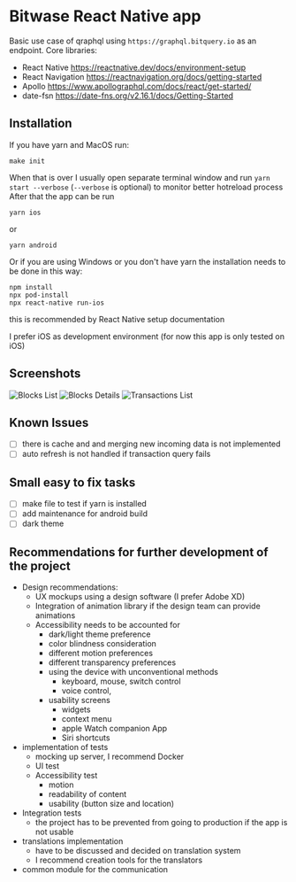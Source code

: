 # Bitwase React Native app 
Basic use case of qraphql using `https://graphql.bitquery.io` as an endpoint.
Core libraries:
- React Native https://reactnative.dev/docs/environment-setup
- React Navigation https://reactnavigation.org/docs/getting-started
- Apollo https://www.apollographql.com/docs/react/get-started/
- date-fsn https://date-fns.org/v2.16.1/docs/Getting-Started

## Installation
If you have yarn and MacOS run:
```
make init
```
When that is over I usually open separate terminal window and run `yarn start --verbose` (`--verbose` is optional) to monitor better hotreload process
After that the app can be run 
```
yarn ios
```
or
```
yarn android
```
Or if you are using Windows or you don't have yarn the installation needs to be done in this way:
```
npm install
npx pod-install
npx react-native run-ios
```
this is recommended by React Native setup documentation

I prefer iOS as development environment (for now this app is only tested on iOS)

## Screenshots
![Blocks List](./preview/screen1.png)
![Blocks Details](./preview/screen2.png)
![Transactions List](./preview/screen3.png)

## Known Issues
- [ ] there is cache and and merging new incoming data is not implemented
- [ ] auto refresh is not handled if transaction query fails

## Small easy to fix tasks
- [ ] make file to test if yarn is installed
- [ ] add maintenance for android build
- [ ] dark theme

## Recommendations for further development of the project
- Design recommendations:
    - UX mockups using a design software (I prefer Adobe XD)
    - Integration of animation library if the design team can provide animations
    - Accessibility needs to be accounted for
        - dark/light theme preference
        - color blindness consideration
        - different motion preferences
        - different transparency preferences
        - using the device with unconventional methods
            - keyboard, mouse, switch control
            - voice control, 
        - usability screens
            - widgets
            - context menu
            - apple Watch companion App
            - Siri shortcuts
- implementation of tests
    - mocking up server, I recommend Docker
    - UI test
    - Accessibility test
        - motion
        - readability of content
        - usability (button size and location)
 - Integration tests
    - the project has to be prevented from going to production if the app is not usable 
- translations implementation
    - have to be discussed and decided on translation system
    - I recommend creation tools for the translators
- common module for the communication
